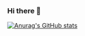 ### Hi there 👋

[![Anurag's GitHub stats](https://github-readme-stats.vercel.app/api?username=DanGuge)](https://github.com/anuraghazra/github-readme-stats)
<!--
**DanGuge/DanGuge** is a ✨ _special_ ✨ repository because its `README.md` (this file) appears on your GitHub profile.

Here are some ideas to get you started:

- 🔭 I’m currently working on ...
- 🌱 I’m currently learning ...
- 👯 I’m looking to collaborate on ...
- 🤔 I’m looking for help with ...
- 💬 Ask me about ...
- 📫 How to reach me: ...
- 😄 Pronouns: ...
- ⚡ Fun fact: ...
-->
